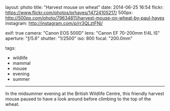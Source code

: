 layout: photo
title: "Harvest mouse on wheat"
date: 2014-06-25 16:54
flickr: https://www.flickr.com/photos/prhayes/14724105217/
500px: http://500px.com/photo/79634811/harvest-mouse-on-wheat-by-paul-hayes
instagram: http://instagram.com/p/rr3QLztFNj/

exif: true
camera: "Canon EOS 500D"
lens: "Canon EF 70-200mm f/4L IS"
aperture: "ƒ/5.6"
shutter: "1/2500"
iso: 800
focal: "200.0mm"

tags:
  - wildlife
  - mammal
  - mouse
  - evening
  - summer
---

In the midsummer evening at the British Wildlife Centre, this friendly harvest mouse paused to have a look around before climbing to the top of the wheat.
